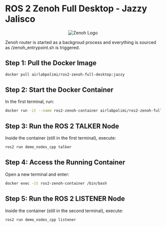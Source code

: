 # ROS 2 Zenoh Full Desktop - Jazzy Jalisco

<p align="center">
  <img src="https://zenoh.io/img/zenoh-dragon-bg-150x163.png" alt="Zenoh Logo">
</p>

Zenoh router is started as a backgroud process and everything is sourced as /zenoh_entrypoint.sh is triggered.

## Step 1: Pull the Docker Image
```bash
docker pull airlabpolimi/ros2-zenoh-full-desktop:jazzy
```

## Step 2: Start the Docker Container
In the first terminal, run:
```bash
docker run -it --name ros2-zenoh-container airlabpolimi/ros2-zenoh-full-desktop:jazzy
```

## Step 3: Run the ROS 2 TALKER Node
Inside the container (still in the first terminal), execute:
```bash
ros2 run demo_nodes_cpp talker
```

## Step 4: Access the Running Container
Open a new terminal and enter:
```bash
docker exec -it ros2-zenoh-container /bin/bash
```

## Step 5: Run the ROS 2 LISTENER Node
Inside the container (still in the second terminal), execute:
```bash
ros2 run demo_nodes_cpp listener
```
